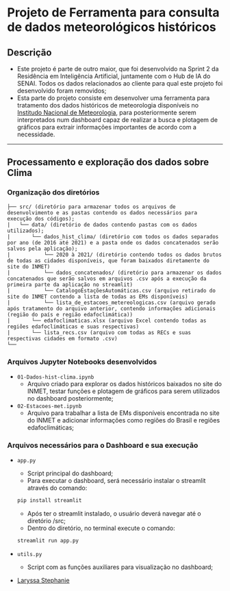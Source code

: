 # Projeto de Ferramenta para consulta de dados meteorológicos históricos

## Descrição
- Este projeto é parte de outro maior, que foi desenvolvido na Sprint 2 da Residência em Inteligência Artificial, juntamente com o Hub de IA do SENAI. Todos os dados relacionados ao cliente para qual este projeto foi desenvolvido foram removidos; 
- Esta parte do projeto consiste em desenvolver uma ferramenta para tratamento dos dados históricos de meteorologia disponíveis no [Institudo Nacional de Meteorologia](https://portal.inmet.gov.br/), para posteriormente serem interpretados num dashboard capaz de realizar a busca e plotagem de gráficos para extrair informações importantes de acordo com a necessidade.
---

## Processamento e exploração dos dados sobre Clima 
### Organização dos diretórios

    ├── src/ (diretório para armazenar todos os arquivos de desenvolvimento e as pastas contendo os dados necessários para execução dos códigos);
    |   └── data/ (diretório de dados contendo pastas com os dados utilizados);
    |       └── dados_hist_clima/ (diretório com todos os dados separados por ano (de 2016 até 2021) e a pasta onde os dados concatenados serão salvos pela aplicação);
    |           └── 2020 à 2021/ (diretório contendo todos os dados brutos de todas as cidades disponíveis, que foram baixados diretamente do site do INMET)
    |           └── dados_concatenados/ (diretório para armazenar os dados concatenados que serão salvos em arquivos .csv após a execução da primeira parte da aplicação no streamlit)
    |           └── CatalogoEstaçõesAutomáticas.csv (arquivo retirado do site do INMET contendo a lista de todas as EMs disponíveis)
    |           └── lista_de_estacoes_metereologicas.csv (arquivo gerado após tratamento do arquivo anterior, contendo informações adicionais (região do país e região edafoclimática))
    |       └── edafoclimaticas.xlsx (arquivo Excel contendo todas as regiões edafoclimáticas e suas respectivas)
    |       └── lista_recs.csv (arquivo com todas as RECs e suas respectivas cidades em formato .csv)
    └──

### Arquivos Jupyter Notebooks desenvolvidos
- `01-Dados-hist-clima.ipynb`
    - Arquivo criado para explorar os dados históricos baixados no site do INMET, testar funções e plotagem de gráficos para serem utilizados no dashboard posteriormente;
- `02-Estacoes-met.ipynb`
    - Arquivo para trabalhar a lista de EMs disponíveis encontrada no site do INMET e adicionar informações como regiões do Brasil e regiões edafoclimáticas;

### Arquivos necessários para o Dashboard e sua execução
- `app.py`
    - Script principal do dashboard;
    - Para executar o dashboard, será necessário instalar o streamlit através do comando:
    ```Bash
    pip install streamlit
    ```
    - Após ter o streamlit instalado, o usuário deverá navegar até o diretório /src;
    - Dentro do diretório, no terminal execute o comando:
    ```Bash
    streamlit run app.py
    ```
- `utils.py`
    - Script com as funções auxiliares para visualização no dashboard;

- [Laryssa Stephanie](https://www.linkedin.com/in/laryssastephanie/)